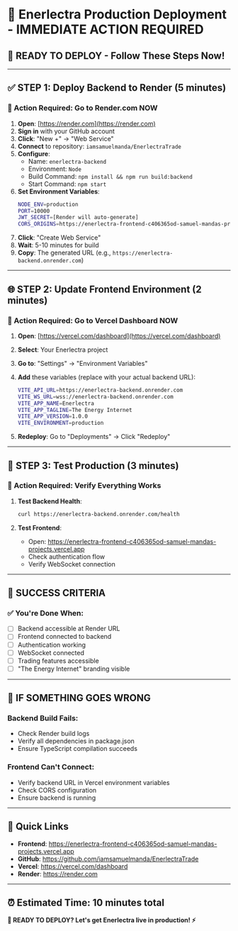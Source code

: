 # 🚀 **Enerlectra Production Deployment - IMMEDIATE ACTION REQUIRED**

## 🎯 **READY TO DEPLOY - Follow These Steps Now!**

---

## ✅ **STEP 1: Deploy Backend to Render (5 minutes)**

### **🚀 Action Required: Go to Render.com NOW**

1. **Open**: [https://render.com](https://render.com)
2. **Sign in** with your GitHub account
3. **Click**: "New +" → "Web Service"
4. **Connect** to repository: `iamsamuelmanda/EnerlectraTrade`
5. **Configure**:
   - Name: `enerlectra-backend`
   - Environment: `Node`
   - Build Command: `npm install && npm run build:backend`
   - Start Command: `npm start`
6. **Set Environment Variables**:
   ```bash
   NODE_ENV=production
   PORT=10000
   JWT_SECRET=[Render will auto-generate]
   CORS_ORIGINS=https://enerlectra-frontend-c406365od-samuel-mandas-projects.vercel.app,http://localhost:3000
   ```
7. **Click**: "Create Web Service"
8. **Wait**: 5-10 minutes for build
9. **Copy**: The generated URL (e.g., `https://enerlectra-backend.onrender.com`)

---

## 🌐 **STEP 2: Update Frontend Environment (2 minutes)**

### **🚀 Action Required: Go to Vercel Dashboard NOW**

1. **Open**: [https://vercel.com/dashboard](https://vercel.com/dashboard)
2. **Select**: Your Enerlectra project
3. **Go to**: "Settings" → "Environment Variables"
4. **Add** these variables (replace with your actual backend URL):

   ```bash
   VITE_API_URL=https://enerlectra-backend.onrender.com
   VITE_WS_URL=wss://enerlectra-backend.onrender.com
   VITE_APP_NAME=Enerlectra
   VITE_APP_TAGLINE=The Energy Internet
   VITE_APP_VERSION=1.0.0
   VITE_ENVIRONMENT=production
   ```

5. **Redeploy**: Go to "Deployments" → Click "Redeploy"

---

## 🔧 **STEP 3: Test Production (3 minutes)**

### **🚀 Action Required: Verify Everything Works**

1. **Test Backend Health**:
   ```bash
   curl https://enerlectra-backend.onrender.com/health
   ```

2. **Test Frontend**: 
   - Open: https://enerlectra-frontend-c406365od-samuel-mandas-projects.vercel.app
   - Check authentication flow
   - Verify WebSocket connection

---

## 🎉 **SUCCESS CRITERIA**

### **✅ You're Done When:**
- [ ] Backend accessible at Render URL
- [ ] Frontend connected to backend
- [ ] Authentication working
- [ ] WebSocket connected
- [ ] Trading features accessible
- [ ] "The Energy Internet" branding visible

---

## 🚨 **IF SOMETHING GOES WRONG**

### **Backend Build Fails:**
- Check Render build logs
- Verify all dependencies in package.json
- Ensure TypeScript compilation succeeds

### **Frontend Can't Connect:**
- Verify backend URL in Vercel environment variables
- Check CORS configuration
- Ensure backend is running

---

## 🔗 **Quick Links**

- **Frontend**: https://enerlectra-frontend-c406365od-samuel-mandas-projects.vercel.app
- **GitHub**: https://github.com/iamsamuelmanda/EnerlectraTrade
- **Vercel**: https://vercel.com/dashboard
- **Render**: https://render.com

---

## ⏰ **Estimated Time: 10 minutes total**

**🚀 READY TO DEPLOY? Let's get Enerlectra live in production! ⚡** 